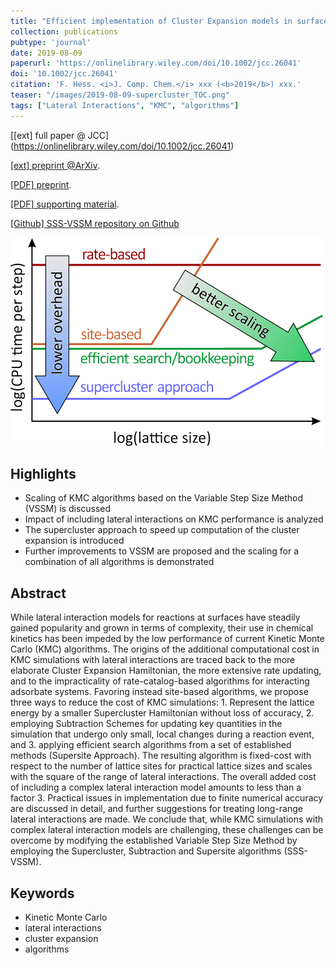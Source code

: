 ```yaml
---
title: "Efficient implementation of Cluster Expansion models in surface Kinetic Monte Carlo simulations with lateral interactions: Subtraction Schemes, Supersites and the Supercluster Contraction"
collection: publications
pubtype: 'journal'
date: 2019-08-09
paperurl: 'https://onlinelibrary.wiley.com/doi/10.1002/jcc.26041'
doi: '10.1002/jcc.26041'
citation: 'F. Hess. <i>J. Comp. Chem.</i> xxx (<b>2019</b>) xxx.'
teaser: "/images/2019-08-09-supercluster_TOC.png"
tags: ["Lateral Interactions", "KMC", "algorithms"]
---
```


[[ext] full paper @ JCC] (https://onlinelibrary.wiley.com/doi/10.1002/jcc.26041)

[[ext] preprint @ArXiv](https://arxiv.org/abs/1908.03526).

[[PDF] preprint](/files/2019-08-09-supercluster_main.pdf).

[[PDF] supporting material](/files/2019-08-09-supercluster_supporting_material.pdf).

[[Github] SSS-VSSM repository on Github](https://github.com/hessfran/SSS-VSSM)


<img src="/images/2019-08-09-supercluster_TOC.png">

Highlights
----------
* Scaling of KMC algorithms based on the Variable Step Size Method (VSSM) is discussed
* Impact of including lateral interactions on KMC performance is analyzed
* The supercluster approach to speed up computation of the cluster expansion is introduced
* Further improvements to VSSM are proposed and the scaling for a combination of all algorithms is demonstrated

Abstract
--------
While lateral interaction models for reactions at surfaces have steadily gained popularity and grown in terms of complexity, their use in chemical kinetics has been impeded by the low performance of current Kinetic Monte Carlo (KMC) algorithms. The origins of the additional computational cost in KMC simulations with lateral interactions are traced back to the more elaborate Cluster Expansion Hamiltonian, the more extensive rate updating, and to the impracticality of rate-catalog-based algorithms for interacting adsorbate systems. Favoring instead site-based algorithms, we propose three ways to reduce the cost of KMC simulations: 1. Represent the lattice energy by a smaller Supercluster Hamiltonian without loss of accuracy, 2. employing Subtraction  Schemes for updating key quantities in the simulation that undergo only small, local changes during a reaction event, and 3. applying efficient search algorithms from a set of established methods (Supersite Approach). The resulting algorithm is fixed-cost with respect to the number of lattice sites for practical lattice sizes and scales with the square of the range of lateral interactions. The overall added cost of including a complex lateral interaction model amounts to less than a factor 3. Practical issues in implementation due to finite numerical accuracy are discussed in detail, and further suggestions for treating long-range lateral interactions are made. We conclude that, while KMC simulations with complex lateral interaction models are challenging, these challenges can be overcome by modifying the established Variable Step Size Method by employing the Supercluster, Subtraction and Supersite algorithms (SSS-VSSM).

Keywords
--------
* Kinetic Monte Carlo
* lateral interactions
* cluster expansion
* algorithms
